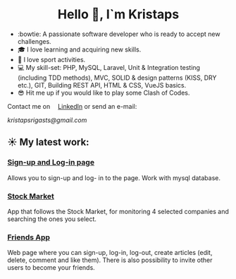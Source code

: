 
<h1 align="center">
  Hello 👋, I`m Kristaps
</h1>


- :bowtie: A passionate software developer who is ready to accept new challenges.
- :mortar_board: I love learning and acquiring new skills.
- :running: I love sport activities.
- :computer: My skill-set: PHP, MySQL, Laravel, Unit & Integration testing (including TDD methods), MVC, SOLID & design patterns (KISS, DRY etc.), GIT, Building REST API, HTML & CSS, VueJS basics.
- :sunglasses: Hit me up if you would like to play some Clash of Codes.

Contact me on <img src="https://cdn-icons-png.flaticon.com/512/174/174857.png" width="10">
[LinkedIn](https://www.linkedin.com/in/kristapsrigasts/)
or send an e-mail:

_kristapsrigasts@gmail.com_


## :sunny: My latest work:  

### [Sign-up and Log-in page](https://github.com/KristapsRigasts/register_login) 
Allows you to sign-up and log- in to the page. Work with mysql database.  

### [Stock Market](https://github.com/KristapsRigasts/stock_api) 
App that follows the Stock Market, for monitoring 4 selected companies and searching the ones you select.

### [Friends App](https://github.com/KristapsRigasts/friends_app)
Web page where you can sign-up, log-in, log-out, create articles (edit, delete, comment and like them). There is also possibility to invite other users to become your friends.




